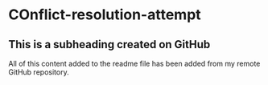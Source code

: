 # COnflict-resolution-attempt

## This is a subheading created on GitHub

All of this content added to the readme file has been added from my remote GitHub repository.
